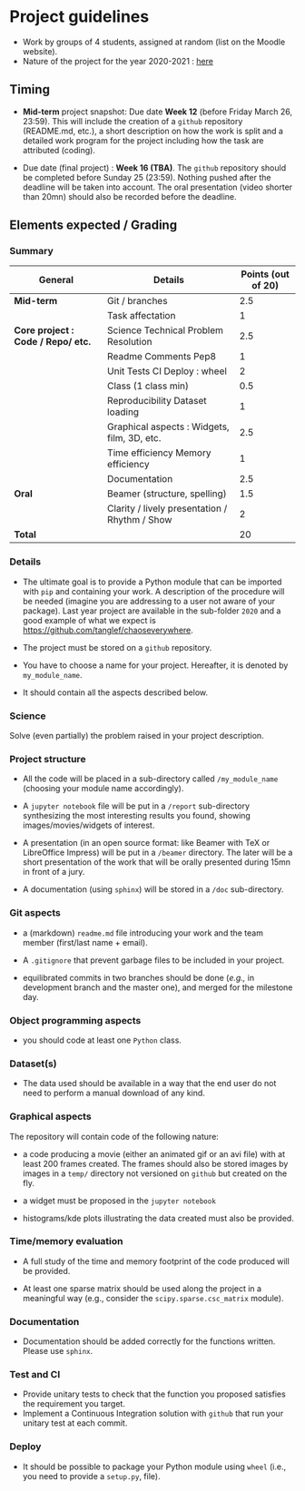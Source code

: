 # Project guidelines

- Work by groups of 4 students, assigned at random (list on the Moodle website).
- Nature of the project for the year 2020-2021 : [here](2021/)

## Timing
- **Mid-term** project snapshot: Due date **Week 12** (before Friday March 26, 23:59). This will include the creation of a ```github``` repository (README.md, etc.), a short description on how the work is split and a detailed work program for the project including how the task are attributed (coding).

- Due date (final project) : **Week 16 (TBA)**. The ```github``` repository should be completed before Sunday 25 (23:59). Nothing pushed after the deadline will be taken into account. The oral presentation (video shorter than 20mn) should also be recorded before the deadline.


## Elements expected /  Grading


### Summary

|General |Details|Points (out of 20)|
|-----|--------------|----------------|
|**Mid-term**|Git / branches|2.5             |
|     |Task affectation|1               |
|**Core project : Code / Repo/ etc.**|Science Technical Problem Resolution|2.5             |
|     |Readme Comments  Pep8|1               |
|     |Unit Tests CI Deploy : wheel|2               |
|     |Class (1 class min)|0.5             |
|     |Reproducibility  Dataset loading|1               |
|     |Graphical aspects : Widgets, film, 3D, etc.|2.5             |
|     |Time efficiency Memory efficiency|1               |
|     |Documentation |2.5             |
|**Oral** |Beamer (structure, spelling)|1.5             |
|     |Clarity / lively presentation / Rhythm / Show |2               |
| **Total**| | 20|


### Details

- The ultimate goal is to provide a Python module that can be imported with `pip` and containing your work.
A description of the procedure will be needed (imagine you are addressing to a user not aware of your package).
Last year project are available in the sub-folder `2020` and a good example of what we expect is <https://github.com/tanglef/chaoseverywhere>.

- The project must be stored on a `github` repository.

- You have to choose a name for your project. Hereafter, it is denoted by `my_module_name`.

- It should contain all the aspects described below.

### Science
Solve (even partially) the problem raised in your project description.


### Project structure

- All the code will be placed in a sub-directory called `/my_module_name` (choosing your module name accordingly).

- A `jupyter notebook` file  will be put in a `/report` sub-directory synthesizing the most interesting results you found, showing images/movies/widgets of interest.

- A presentation (in an open source format: like Beamer with TeX or LibreOffice Impress) will be put in a `/beamer` directory. The later will be a short presentation of the work that will be orally presented during 15mn in front of a jury.

- A documentation (using `sphinx`) will be stored in a `/doc` sub-directory.

### Git aspects

- a (markdown) `readme.md` file introducing your work and the team member (first/last name + email).

- A `.gitignore` that prevent garbage files to be included in your project.

- equilibrated commits in two branches should be done (*e.g.,* in development branch and the master one), and merged for the milestone day.

### Object programming aspects

- you should code at least one `Python` class.

### Dataset(s)

- The data used should be available in a way that the end user do not need to perform a manual download of any kind.

### Graphical aspects

The repository will contain code of the following nature:

- a code producing a movie (either an animated gif or an avi file) with at least 200 frames created. The frames should also be stored images by images in a `temp/` directory not versioned on `github` but created on the fly.

- a widget must be proposed in the `jupyter notebook`

- histograms/kde plots illustrating the data created must also be provided.

### Time/memory evaluation

- A full study of the time and memory footprint of the code produced will be provided.

- At least one sparse matrix should be used along the project in a meaningful way (e.g., consider the `scipy.sparse.csc_matrix` module).

### Documentation

- Documentation should be added correctly for the functions written. Please use `sphinx`.

### Test and CI

- Provide unitary tests to check that the function you proposed satisfies the requirement you target.
- Implement a Continuous Integration solution with `github` that run your unitary test at each commit.

### Deploy

- It should be possible to package your Python module using `wheel` (i.e., you need to provide a `setup.py`,  file).
